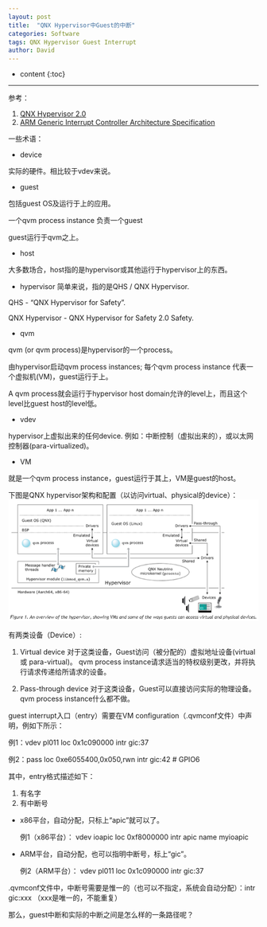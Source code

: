 ```yaml
---
layout: post
title:  "QNX Hypervisor中Guest的中断"
categories: Software
tags: QNX Hypervisor Guest Interrupt
author: David
---
```


* content
{:toc}

---
参考：

1. [QNX Hypervisor 2.0](http://www.qnx.com/developers/docs/7.0.0/#com.qnx.doc.hypervisor.nonsafety.user/topic/about.html)
2. [ARM Generic Interrupt Controller Architecture Specification](https://static.docs.arm.com/ihi0069/c/IHI0069C_gic_architecture_specification.pdf)

一些术语：

* device

实际的硬件。相比较于vdev来说。

* guest

包括guest OS及运行于上的应用。

一个qvm process instance 负责一个guest

guest运行于qvm之上。

* host

大多数场合，host指的是hypervisor或其他运行于hypervisor上的东西。

* hypervisor
简单来说，指的是QHS / QNX Hypervisor. 

QHS - “QNX Hypervisor for Safety”.

QNX Hypervisor - QNX Hypervisor for Safety 2.0 Safety.

* qvm

qvm (or qvm process)是hypervisor的一个process。

由hypervisor启动qvm process instances; 每个qvm process instance 代表一个虚拟机(VM)，guest运行于上。

A qvm process就会运行于hypervisor host domain允许的level上，而且这个level比guest host的level低。

* vdev

hypervisor上虚拟出来的任何device. 例如：中断控制（虚拟出来的），或以太网控制器(para-virtualized)。

* VM

就是一个qvm process instance，guest运行于其上，VM是guest的host。


下图是QNX hypervisor架构和配置（以访问virtual、physical的device）：
![QNX hypervisor architecture](https://github.com/titron/titron.github.io/raw/master/img/2020-04-27-Overview_Hypervisor.png)  
  
  
有两类设备（Device）:

1. Virtual device
对于这类设备，Guest访问（被分配的）虚拟地址设备(virtual 或 para-virtual)。
qvm process instance请求适当的特权级别更改，并将执行请求传递给所请求的设备。 

2. Pass-through device
对于这类设备，Guest可以直接访问实际的物理设备。
qvm process instance什么都不做。


guest interrupt入口（entry）需要在VM configuration（.qvmconf文件）中声明，例如下所示：

例1：vdev pl011 loc 0x1c090000 intr gic:37

例2：pass loc 0xe6055400,0x050,rwn intr gic:42 # GPIO6

其中，entry格式描述如下：
1. 有名字
2. 有中断号
- x86平台，自动分配，只标上“apic”就可以了。

  例1（x86平台）：
  vdev ioapic 
  loc 0xf8000000
  intr apic 
  name myioapic
  
- ARM平台，自动分配，也可以指明中断号，标上“gic”。

  例2（ARM平台）：
  vdev pl011 
  loc 0x1c090000 
  intr gic:37


.qvmconf文件中，中断号需要是惟一的（也可以不指定，系统会自动分配）：intr gic:xxx （xxx是唯一的，不能重复）


那么，guest中断和实际的中断之间是怎么样的一条路径呢？







